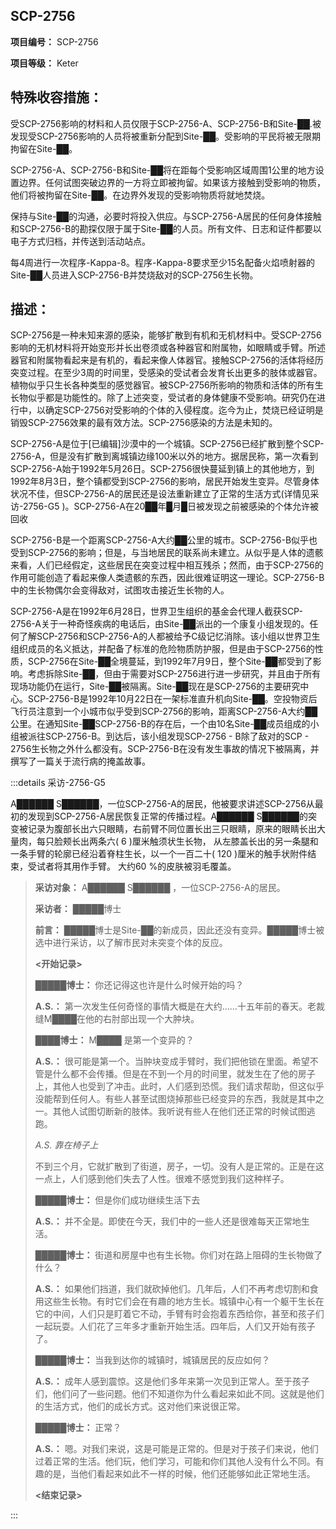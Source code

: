 ## SCP-2756

**项目编号：** SCP-2756

**项目等级：** Keter

## **特殊收容措施：**

受SCP-2756影响的材料和人员仅限于SCP-2756-A、SCP-2756-B和Site-██.被发现受SCP-2756影响的人员将被重新分配到Site-██。受影响的平民将被无限期拘留在Site-██。

SCP-2756-A、SCP-2756-B和Site-██将在距每个受影响区域周围1公里的地方设置边界。任何试图突破边界的一方将立即被拘留。如果该方接触到受影响的物质，他们将被拘留在Site-██。在边界外发现的受影响物质将就地焚烧。

保持与Site-██的沟通，必要时将投入供应。与SCP-2756-A居民的任何身体接触和SCP-2756-B的勘探仅限于属于Site-██的人员。所有文件、日志和证件都要以电子方式归档，并传送到活动站点。

每4周进行一次程序-Kappa-8。程序-Kappa-8要求至少15名配备火焰喷射器的Site-██人员进入SCP-2756-B并焚烧敌对的SCP-2756生长物。

## **描述：**

SCP-2756是一种未知来源的感染，能够扩散到有机和无机材料中。受SCP-2756影响的无机材料将开始变形并长出卷须或各种器官和附属物，如眼睛或手臂。所述器官和附属物看起来是有机的，看起来像人体器官。接触SCP-2756的活体将经历突变过程。在至少3周的时间里，受感染的受试者会发育长出更多的肢体或器官。植物似乎只生长各种类型的感觉器官。被SCP-2756所影响的物质和活体的所有生长物似乎都是功能性的。除了上述突变，受试者的身体健康不受影响。研究仍在进行中，以确定SCP-2756对受影响的个体的入侵程度。迄今为止，焚烧已经证明是销毁SCP-2756效果的最有效方法。SCP-2756感染的方法是未知的。

SCP-2756-A是位于[已编辑]沙漠中的一个城镇。SCP-2756已经扩散到整个SCP-2756-A，但是没有扩散到离城镇边缘100米以外的地方。据居民称，第一次看到SCP-2756-A始于1992年5月26日。SCP-2756很快蔓延到镇上的其他地方，到1992年8月3日，整个镇都受到SCP-2756的影响，居民开始发生变异。尽管身体状况不佳，但SCP-2756-A的居民还是设法重新建立了正常的生活方式(详情见采访-2756-G5 )。SCP-2756-A在20██年█月█日被发现之前被感染的个体允许被回收

SCP-2756-B是一个距离SCP-2756-A大约██公里的城市。SCP-2756-B似乎也受到SCP-2756的影响；但是，与当地居民的联系尚未建立。从似乎是人体的遗骸来看，人们已经假定，这些居民在突变过程中相互残杀；然而，由于SCP-2756的作用可能创造了看起来像人类遗骸的东西，因此很难证明这一理论。SCP-2756-B中的生长物偶尔会变得敌对，试图攻击接近生长物的人。

SCP-2756-A是在1992年6月28日，世界卫生组织的基金会代理人截获SCP-2756-A关于一种奇怪疾病的电话后，由Site-██派出的一个康复小组发现的。任何了解SCP-2756和SCP-2756-A的人都被给予C级记忆消除。该小组以世界卫生组织成员的名义抵达，并配备了标准的危险物质防护服，但是由于SCP-2756的性质，SCP-2756在Site-██全境蔓延，到1992年7月9日，整个Site-██都受到了影响。考虑拆除Site-██，但由于需要对SCP-2756进行进一步研究，并且由于所有现场功能仍在运行，Site-██被隔离。Site-██现在是SCP-2756的主要研究中心。SCP-2756-B是1992年10月22日在一架标准直升机向Site-██。空投物资后飞行员注意到一个小城市似乎受到SCP-2756的影响，距离SCP-2756-A大约██公里。在通知Site-██SCP-2756-B的存在后，一个由10名Site-██成员组成的小组被派往SCP-2756-B。到达后，该小组发现SCP-2756 - B除了敌对的SCP - 2756生长物之外什么都没有。SCP-2756-B在没有发生事故的情况下被隔离，并撰写了一篇关于流行病的掩盖故事。

:::details 采访-2756-G5

A██████ S██████，一位SCP-2756-A的居民，他被要求讲述SCP-2756从最初的发现到SCP-2756-A居民恢复正常的传播过程。A██████ S██████的突变被记录为腹部长出六只眼睛，右前臂不同位置长出三只眼睛，原来的眼睛长出大量肉，每只脸颊长出两条六( 6 )厘米触须状生长物， 从左膝盖长出的另一条腿和一条手臂的轮廓已经沿着脊柱生长，以一个一百二十( 120 )厘米的触手状附件结束，受试者将其用作手臂。 大约60 %的皮肤被羽毛覆盖。

> **采访对象：** A██████ S██████ ，一位SCP-2756-A的居民。
>
> **采访者：** █████博士
>
> **前言：** █████博士是Site-██的新成员，因此还没有变异。█████博士被选中进行采访，以了解市民对未突变个体的反应。
>
> **<开始记录>**
>
> **█████博士：** 你还记得这也许是什么时候开始的吗？
>
> **A.S.：** 第一次发生任何奇怪的事情大概是在大约……十五年前的春天。老裁缝M████在他的右肘部出现一个大肿块。
>
> **████博士：** M████ 是第一个变异的？
>
> **A.S.：** 很可能是第一个。当肿块变成手臂时，我们把他锁在里面。希望不管是什么都不会传播。但是在不到一个月的时间里，就发生在了他的房子上，其他人也受到了冲击。此时，人们感到恐慌。我们请求帮助，但这似乎没能帮到任何人。有些人甚至试图烧掉那些已经变异的东西，我就是其中之一。其他人试图切断新的肢体。我听说有些人在他们还正常的时候试图逃跑。
>
> *A.S. 靠在椅子上*
>
> 不到三个月，它就扩散到了街道，房子，一切。没有人是正常的。正是在这一点上，人们感到他们失去了人性。很难不感觉到我们这种样子。
>
> **█████博士：** 但是你们成功继续生活下去
>
> **A.S.：** 并不全是。即使在今天，我们中的一些人还是很难每天正常地生活。
>
> **█████博士：** 街道和房屋中也有生长物。你们对在路上阻碍的生长物做了什么？
>
> **A.S.：** 如果他们挡道，我们就砍掉他们。几年后，人们不再考虑切割和食用这些生长物。有时它们会在有趣的地方生长。城镇中心有一个躯干生长在它的中间，人们只是盯着它不动，手臂有时会抱着东西给你，甚至和孩子们一起玩耍。人们花了三年多才重新开始生活。四年后，人们又开始有孩子了。
>
> **█████博士：** 当我到达你的城镇时，城镇居民的反应如何？
>
> **A.S.：** 成年人感到震惊。这是他们多年来第一次见到正常人。至于孩子们，他们问了一些问题。他们不知道你为什么看起来如此不同。这就是他们的生活方式，他们的成长方式。这对他们来说很正常。
>
> **█████博士：** 正常？
>
> **A.S.：** 嗯。对我们来说，这是可能是正常的。但是对于孩子们来说，他们过着正常的生活。他们玩，他们学习，可能和你们其他人没有什么不同。有趣的是，当他们看起来如此不一样的时候，他们还能够如此正常地生活。
>
> **<结束记录>**

:::
